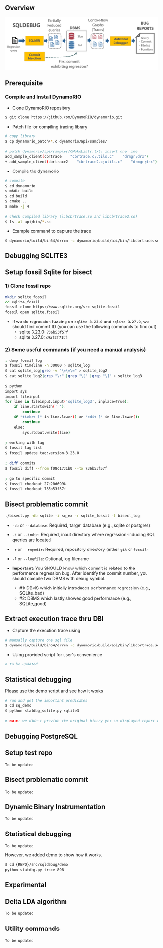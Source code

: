 Overview
--------

![alt text](../../doc/sqldebug.png "Overview of SQLDebug")


Prerequisite
------------

### Compile and Install DynamoRIO

* Clone DynamoRIO repository

```bash
$ git clone https://github.com/DynamoRIO/dynamorio.git
```

* Patch file for compiling tracing library

```bash
# copy library
$ cp dynamorio_patch/*.c dynamorio/api/samples/

# patch dynamorio/api/samples/CMakeLists.txt: insert one line
add_sample_client(cbrtrace    "cbrtrace.c;utils.c"    "drmgr;drx")
+ add_sample_client(cbrtrace2    "cbrtrace2.c;utils.c"    "drmgr;drx")
```

* Compile the dynamorio

```bash
# compile
$ cd dynamorio
$ mkdir build
$ cd build
$ cmake ..
$ make -j 4

# check compiled library (libcbrtrace.so and libcbrtrace2.so)
$ ls -al api/bin/*.so
```

* Example command to capture the trace

```bash
$ dynamorio/build/bin64/drrun -c dynamorio/build/api/bin/libcbrtrace.so -- YOUR_SQLITE YOUR_DB.db <  YOUR_QUERY.sql
```

Debugging SQLITE3
-----------------

## Setup fossil Sqlite for bisect

### 1) Clone fossil repo

```bash
mkdir sqlite_fossil
cd sqlite_fossil
fossil clone https://www.sqlite.org/src sqlite.fossil
fossil open sqlite.fossil
```

* If we do regression fuzzing on `sqlite 3.23.0` and `sqlite 3.27.0`, we should find commit ID (you can use the following commands to find out)
  * sqlite 3.23.0: `736b53f57f`
  * sqlite 3.27.0: `c9af2f71bf`

### 2) Some useful commands (if you need a manual analysis)

```bash
; dump fossil log
$ fossil timeline -n 30000 > sqlite_log
$ cat sqlite_log|grep -v "\=\=\=" > sqlite_log2
$ cat sqlite_log2|grep "\:" |grep "\[" |grep "\]" > sqlite_log3

$ python
import sys
import fileinput
for line in fileinput.input('sqlite_log3', inplace=True):
    if line.startswith(' '):
        continue
    if "ticket [" in line.lower() or 'edit [' in line.lower():
        continue
    else:
        sys.stdout.write(line)

; working with tag
$ fossil tag list
$ fossil update tag:version-3.23.0

; diff commits
$ fossil diff --from f08c1731b0 --to 736b53f57f

; go to specific commit
$ fossil checkout 27e20d6998
$ fossil checkout 736b53f57f

```

## Bisect problematic commit

``` bash
./bisect.py -db sqlite -i sq_ex -r sqlite_fossil -l bisect_log
```

* `-db` or `--database`: Required, target database (e.g., sqlite or postgres)

* `-i` or `--indir`: Required, input directory where regression-inducing SQL queries are located

* `-r` or `--repodir`: Required, repository directory (either `git` or `fossil`)

* `-l` or `--logfile`: Optional, log filename

* **Important:** You SHOULD know which commit is related to the performence regression bug. After identify the commit number, you should compile two DBMS with debug symbol.

  * #1: DBMS which initially introduces performance regression (e.g., SQLite_bad)
  * #2: DBMS which lastly showed good performance (e.g., SQLite_good)

## Extract execution trace thru DBI

* Capture the execution trace using

```bash
# manually capture one sql file
$ dynamorio/build/bin64/drrun -c dynamorio/build/api/bin/libcbrtrace.so -- YOUR_SQLITE YOUR_DB.db <  YOUR_QUERY.sql
```

* Using provided script for user's convenience

```bash
# to be updated

```

## Statistical debugging

Please use the demo script and see how it works

```bash
# run and get the important predicates
$ cd sq_demo
$ python statdbg_sqlite.py sqlite3

# NOTE: we didn't provide the original binary yet so displayed report does not include source code information
```


Debugging PostgreSQL
---------------------

## Setup test repo

`To be updated`

## Bisect problematic commit

`To be updated`

## Dynamic Binary Instrumentation

`To be updated`

## Statistical debugging

`To be updated`

However, we added demo to show how it works.

``` bash
$ cd {REPO}/src/sqldebug/demo
python statdbg.py trace 898
```


Experimental
------------

## Delta LDA algorithm

`To be updated`

## Utility commands

`To be updated`